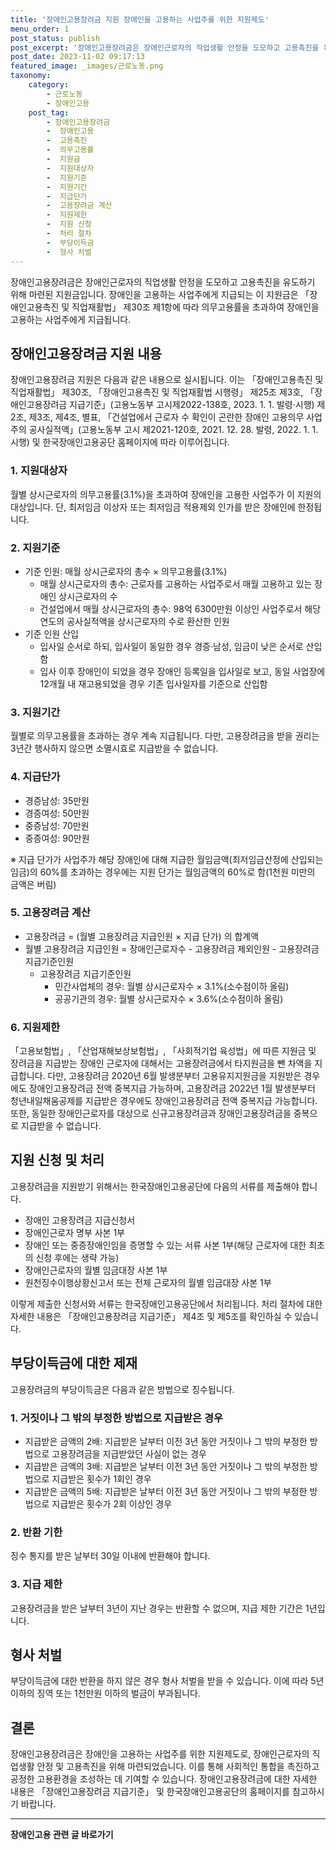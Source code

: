 ```yaml
---
title: '장애인고용장려금 지원 장애인을 고용하는 사업주를 위한 지원제도'
menu_order: 1
post_status: publish
post_excerpt: '장애인고용장려금은 장애인근로자의 직업생활 안정을 도모하고 고용촉진을 유도하기 위해 마련된 지원금입니다. 장애인을 고용하는 사업주에게 지급되는 이 지원금은  장애인고용촉진 및 직업재활법  제30조 제1항에 따라 의무고용률을 초과하여 장애인을 고용하는 사업주에게 지급됩니다.'
post_date: 2023-11-02 09:17:13
featured_image: _images/근로노동.png
taxonomy:
    category:
        - 근로노동
        - 장애인고용
    post_tag:
        - 장애인고용장려금
        -  장애인고용
        -  고용촉진
        -  의무고용률
        -  지원금
        -  지원대상자
        -  지원기준
        -  지원기간
        -  지급단가
        -  고용장려금 계산
        -  지원제한
        -  지원 신청
        -  처리 절차
        -  부당이득금
        -  형사 처벌
---
```



장애인고용장려금은 장애인근로자의 직업생활 안정을 도모하고 고용촉진을 유도하기 위해 마련된 지원금입니다. 장애인을 고용하는 사업주에게 지급되는 이 지원금은 「장애인고용촉진 및 직업재활법」 제30조 제1항에 따라 의무고용률을 초과하여 장애인을 고용하는 사업주에게 지급됩니다.

## 장애인고용장려금 지원 내용

장애인고용장려금 지원은 다음과 같은 내용으로 실시됩니다. 이는 「장애인고용촉진 및 직업재활법」 제30조, 「장애인고용촉진 및 직업재활법 시행령」 제25조 제3호, 「장애인고용장려금 지급기준」(고용노동부 고시제2022-138호, 2023. 1. 1. 발령·시행) 제2조, 제3조, 제4조, 별표, 「건설업에서 근로자 수 확인이 곤란한 장애인 고용의무 사업주의 공사실적액」(고용노동부 고시 제2021-120호, 2021. 12. 28. 발령, 2022. 1. 1. 시행) 및 한국장애인고용공단 홈페이지에 따라 이루어집니다.

### 1. 지원대상자

월별 상시근로자의 의무고용률(3.1%)을 초과하여 장애인을 고용한 사업주가 이 지원의 대상입니다. 단, 최저임금 이상자 또는 최저임금 적용제외 인가를 받은 장애인에 한정됩니다.

### 2. 지원기준

- 기준 인원: 매월 상시근로자의 총수 × 의무고용률(3.1%)
   - 매월 상시근로자의 총수: 근로자를 고용하는 사업주로서 매월 고용하고 있는 장애인 상시근로자의 수
   - 건설업에서 매월 상시근로자의 총수: 98억 6300만원 이상인 사업주로서 해당 연도의 공사실적액을 상시근로자의 수로 환산한 인원
- 기준 인원 산입
   - 입사일 순서로 하되, 입사일이 동일한 경우 경증·남성, 임금이 낮은 순서로 산입함
   - 입사 이후 장애인이 되었을 경우 장애인 등록일을 입사일로 보고, 동일 사업장에 12개월 내 재고용되었을 경우 기존 입사일자를 기준으로 산입함

### 3. 지원기간

월별로 의무고용률을 초과하는 경우 계속 지급됩니다. 다만, 고용장려금을 받을 권리는 3년간 행사하지 않으면 소멸시효로 지급받을 수 없습니다.

### 4. 지급단가

- 경증남성: 35만원
- 경증여성: 50만원
- 중증남성: 70만원
- 중증여성: 90만원

※ 지급 단가가 사업주가 해당 장애인에 대해 지급한 월임금액(최저임금산정에 산입되는 임금)의 60%를 초과하는 경우에는 지원 단가는 월임금액의 60%로 함(1천원 미만의 금액은 버림)

### 5. 고용장려금 계산

- 고용장려금 = (월별 고용장려금 지급인원 × 지급 단가) 의 합계액
- 월별 고용장려금 지급인원 = 장애인근로자수 - 고용장려금 제외인원 - 고용장려금 지급기준인원
   - 고용장려금 지급기준인원
      - 민간사업체의 경우: 월별 상시근로자수 × 3.1%(소수점이하 올림)
      - 공공기관의 경우: 월별 상시근로자수 × 3.6%(소수점이하 올림)

### 6. 지원제한

「고용보험법」, 「산업재해보상보험법」, 「사회적기업 육성법」에 따른 지원금 및 장려금을 지급받는 장애인 근로자에 대해서는 고용장려금에서 타지원금을 뺀 차액을 지급합니다. 다만, 고용장려금 2020년 6월 발생분부터 고용유지지원금을 지원받은 경우에도 장애인고용장려금 전액 중복지급 가능하며, 고용장려금 2022년 1월 발생분부터 청년내일채움공제를 지급받은 경우에도 장애인고용장려금 전액 중복지급 가능합니다. 또한, 동일한 장애인근로자를 대상으로 신규고용장려금과 장애인고용장려금을 중복으로 지급받을 수 없습니다.

## 지원 신청 및 처리

고용장려금을 지원받기 위해서는 한국장애인고용공단에 다음의 서류를 제출해야 합니다.

- 장애인 고용장려금 지급신청서
- 장애인근로자 명부 사본 1부
- 장애인 또는 중증장애인임을 증명할 수 있는 서류 사본 1부(해당 근로자에 대한 최초의 신청 후에는 생략 가능)
- 장애인근로자의 월별 임금대장 사본 1부
- 원천징수이행상황신고서 또는 전체 근로자의 월별 임금대장 사본 1부

이렇게 제출한 신청서와 서류는 한국장애인고용공단에서 처리됩니다. 처리 절차에 대한 자세한 내용은 「장애인고용장려금 지급기준」 제4조 및 제5조를 확인하실 수 있습니다.

## 부당이득금에 대한 제재

고용장려금의 부당이득금은 다음과 같은 방법으로 징수됩니다.

### 1. 거짓이나 그 밖의 부정한 방법으로 지급받은 경우

- 지급받은 금액의 2배: 지급받은 날부터 이전 3년 동안 거짓이나 그 밖의 부정한 방법으로 고용장려금을 지급받았던 사실이 없는 경우
- 지급받은 금액의 3배: 지급받은 날부터 이전 3년 동안 거짓이나 그 밖의 부정한 방법으로 지급받은 횟수가 1회인 경우
- 지급받은 금액의 5배: 지급받은 날부터 이전 3년 동안 거짓이나 그 밖의 부정한 방법으로 지급받은 횟수가 2회 이상인 경우

### 2. 반환 기한

징수 통지를 받은 날부터 30일 이내에 반환해야 합니다.

### 3. 지급 제한

고용장려금을 받은 날부터 3년이 지난 경우는 반환할 수 없으며, 지급 제한 기간은 1년입니다. 

## 형사 처벌

부당이득금에 대한 반환을 하지 않은 경우 형사 처벌을 받을 수 있습니다. 이에 따라 5년 이하의 징역 또는 1천만원 이하의 벌금이 부과됩니다.

## 결론

장애인고용장려금은 장애인을 고용하는 사업주를 위한 지원제도로, 장애인근로자의 직업생활 안정 및 고용촉진을 위해 마련되었습니다. 이를 통해 사회적인 통합을 촉진하고 공정한 고용환경을 조성하는 데 기여할 수 있습니다. 장애인고용장려금에 대한 자세한 내용은 「장애인고용장려금 지급기준」 및 한국장애인고용공단의 홈페이지를 참고하시기 바랍니다.


<!-- wp:separator -->
<hr class="wp-block-separator has-alpha-channel-opacity"/>
<!-- /wp:separator -->

<!-- wp:group {"backgroundColor":"base","layout":{"type":"constrained"}} -->
<div class="wp-block-group has-base-background-color has-background"><!-- wp:paragraph {"align":"center","fontSize":"medium"} -->
<p class="has-text-align-center has-large-font-size"><strong>장애인고용 관련 글 바로가기</strong></p>
<!-- /wp:paragraph -->


<!-- wp:latest-posts
{"categories":[{"id":11037,"count":19,"description":"","link":"https://uknowlaw.com/category/%ec%9e%a5%ec%95%a0%ec%9d%b8%ea%b3%a0%ec%9a%a9/","name":"장애인고용","slug":"장애인고용","taxonomy":"category","parent":0,"meta":[],"_links":{"self":[{"href":"https://uknowlaw.com/wp-json/wp/v2/categories/11037"}],"collection":[{"href":"https://uknowlaw.com/wp-json/wp/v2/categories"}],"about":[{"href":"https://uknowlaw.com/wp-json/wp/v2/taxonomies/category"}],"wp:post_type":[{"href":"https://uknowlaw.com/wp-json/wp/v2/posts?categories=11037"}],"curies":[{"name":"wp","href":"https://api.w.org/{rel}","templated":true}]}}],"postsToShow":100,"excerptLength":28,"postLayout":"grid","columns":2,"featuredImageAlign":"left","featuredImageSizeSlug":"large","fontSize":18px} /--></div>
<!-- /wp:group -->